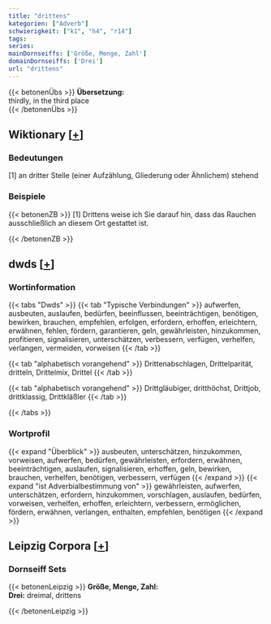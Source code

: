 ```yaml
---
title: "drittens"
kategorien: ["Adverb"]
schwierigkeit: ["k1", "h4", "r14"]
tags:
series:
mainDornseiffs: ['Größe, Menge, Zahl']
domainDornseiffs: ['Drei']
url: "drittens"
---
```


{{< betonenÜbs >}}
**Übersetzung:**  
thirdly, in the third place  
{{< /betonenÜbs >}}

## Wiktionary [[+](https://de.wiktionary.org/wiki/drittens)]

### Bedeutungen
[1] an dritter Stelle (einer Aufzählung, Gliederung oder Ähnlichem) stehend  

### Beispiele
{{< betonenZB >}}
[1] Drittens weise ich Sie darauf hin, dass das Rauchen ausschließlich an diesem Ort gestattet ist.  

{{< /betonenZB >}}


## dwds [[+](https://www.dwds.de/wb/drittens)]

### Wortinformation
{{< tabs "Dwds" >}}
{{< tab "Typische Verbindungen" >}}
aufwerfen, ausbeuten, auslaufen, bedürfen, beeinflussen, beeinträchtigen, benötigen, bewirken, brauchen, empfehlen, erfolgen, erfordern, erhoffen, erleichtern, erwähnen, fehlen, fördern, garantieren, geln, gewährleisten, hinzukommen, profitieren, signalisieren, unterschätzen, verbessern, verfügen, verhelfen, verlangen, vermeiden, vorweisen
{{< /tab >}}

{{< tab "alphabetisch vorangehend" >}}
Drittenabschlagen, Drittelparität, dritteln, Drittelmix, Drittel
{{< /tab >}}

{{< tab "alphabetisch vorangehend" >}}
Drittgläubiger, dritthöchst, Drittjob, drittklassig, Drittkläßler
{{< /tab >}}

{{< /tabs >}}

### Wortprofil
{{< expand "Überblick" >}} ausbeuten, unterschätzen, hinzukommen, vorweisen, aufwerfen, bedürfen, gewährleisten, erfordern, erwähnen, beeinträchtigen, auslaufen, signalisieren, erhoffen, geln, bewirken, brauchen, verhelfen, benötigen, verbessern, verfügen {{< /expand >}}
{{< expand "ist Adverbialbestimmung von" >}} gewährleisten, aufwerfen, unterschätzen, erfordern, hinzukommen, vorschlagen, auslaufen, bedürfen, vorweisen, verhelfen, erhoffen, erleichtern, verbessern, ermöglichen, fördern, erwähnen, verlangen, enthalten, empfehlen, benötigen {{< /expand >}}

## Leipzig Corpora [[+](https://corpora.uni-leipzig.de/en/res?word=drittens&corpusId=deu_newscrawl-public_2018)]

### Dornseiff Sets
{{< betonenLeipzig >}}
**Größe, Menge, Zahl:**  
**Drei:** dreimal, drittens  

{{< /betonenLeipzig >}}
